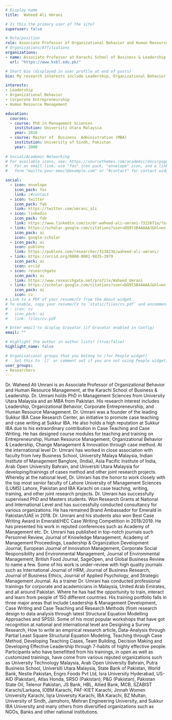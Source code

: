 ```yaml
---
# Display name
title:  Waheed Ali Umrani

# Is this the primary user of the site?
superuser: false

# Role/position
role: Associate Professor of Organizational Behavior and Human Resource Management
# Organizations/Affiliations
organizations:
- name: Associate Professor at Karachi School of Business & Leadership
  url: "https://www.ksbl.edu.pk/"

# Short bio (displayed in user profile at end of posts)
bio: My research interests include Leadership, Organizational Behavior, Corporate Entrepreneurship, and Human Resource Management.

interests:
- Leadership
- Organizational Behavior 
- Corporate Entrepreneurship
- Human Resource Management

education:
  courses:
  - course: PhD in Management Sciences
    institution: Universiti Utara Malaysia
    year: 2016
  - course: Master of  Business  Administration (MBA) 
    institution: University of Sindh, Pakistan 
    year: 2008
 
# Social/Academic Networking
# For available icons, see: https://sourcethemes.com/academic/docs/page-builder/#icons
#   For an email link, use "fas" icon pack, "envelope" icon, and a link in the
#   form "mailto:your-email@example.com" or "#contact" for contact widget.

social:
  - icon: envelope
    icon_pack: fas
    link: /#contact
  - icon: twitter
    icon_pack: fab
    link: https://twitter.com/umrani_ali
  - icon: linkedin
    icon_pack: fab
    link: https://www.linkedin.com/in/dr-waheed-ali-umrani-7322671a/?originalSubdomain=pk
  - link: https://scholar.google.com/citations?user=DQ9lSB4AAAAJ&hl=en
    icon_pack: ai
    icon: google-scholar
  - icon_pack: ai
    icon: publons
    link: https://publons.com/researcher/3138236/waheed-ali-umrani/
  - link: https://orcid.org/0000-0001-9835-3979
    icon_pack: ai
    icon: orcid
  - icon: researchgate
    icon_pack: ai
    link: https://www.researchgate.net/profile/Waheed_Umrani
  - link: https://scholar.google.com/citations?user=DQ9lSB4AAAAJ&hl=en
    icon_pack: ai
    icon: cv
# Link to a PDF of your resume/CV from the About widget.
# To enable, copy your resume/CV to `static/files/cv.pdf` and uncomment the lines below.
# - icon: cv
#   icon_pack: ai
#   link: files/cv.pdf

# Enter email to display Gravatar (if Gravatar enabled in Config)
email: ""

# Highlight the author in author lists? (true/false)
highlight_name: false

# Organizational groups that you belong to (for People widget)
#   Set this to `[]` or comment out if you are not using People widget.
user_groups:
- Researchers
---
```

<div class=text-justify> 

Dr. Waheed Ali Umrani is an Associate Professor of Organizational Behavior and Human Resource Management, at the Karachi School of Business & Leadership. Dr. Umrani holds PhD in Management Sciences from University Utara Malaysia and an MBA from Pakistan. His research interest includes Leadership, Organizational Behavior, Corporate Entrepreneurship, and Human Resource Management. Dr. Umrani was a founder of the leading Sukkur IBA Case Research Center, an initiative to promote case teaching and case writing at Sukkur IBA. He also holds a high reputation at Sukkur IBA due to his extraordinary contribution in Case Teaching and Case Writing. He has designed course modules for teaching and training on Entrepreneurship, Human Resource Management, Organizational Behavior & Leadership, Change Management & Innovation through case method. At the international level Dr. Umrani has worked in close association with faculty from Ivey Business School, University Malaya Malaysia, Indian Institute of Management Banglore, (India), Asia Pacific Institute of India, Arab Open University Bahrain, and Universiti Utara Malaysia for developing/trainings of cases method and other joint research projects. Whereby at the national level, Dr. Umrani has the honor to work closely with the top most senior faculty of Lahore University of Management Sciences (LUMS) Lahore, Pakistan and IBA Karachi on case teaching, writing, training, and other joint research projects. Dr. Umrani has successfully supervised PhD and Masters students. Won Research Grants at National and International Level and has successfully conducted consultancy for various organizations. He has remained Brand Ambassador for Emerald in Pakistan/UAE in 2018. Dr. Umrani and his students also won Best Case Writing Award in Emerald/HEC Case Writing Competition in 2018/2019. He has presented his work in reputed conferences such as Academy of Management etc. Dr. Umrani has published in top-notch journals such Personnel Review, Journal of Knowledge Management, Academy of Management Proceedings, Leadership & Organization Development Journal, European Journal of Innovation Management, Corporate Social Responsibility and Environmental Management, Journal of Environmental Management, British Food Journal, SageOpen, and Global Business Review to name a few. Some of his work is under-review with high quality journals such as International Journal of HRM, Journal of Business Research, Journal of Business Ethics, Journal of Applied Psychology, and Strategic Management Journal. As a trainer Dr. Umrani has conducted professional trainings for corporate and academicians in Malaysia, United Arab Emirates, and all around Pakistan. Where he has had the opportunity to train, interact and learn from people of 150 different countries. His training portfolio falls in three major areas that include Leadership & Management Development, Case Writing and Case Teaching and Research Methods (from research design to data analysis through latest Structural Equation Modelling Approaches and SPSS). Some of his most popular workshops that have got recognition at national and international level are Designing a Survey Research, How to write an empirical research article, Data-Analysis through Partial Least Square Structural Equation Modeling, Teaching through Case Method, Developing Teaching Cases, Team Building, Decision Making and Developing Effective Leadership through 7-habits of highly effective people. Participants who have benefitted from his trainings, in open as well as customized trainings, have come from various reputed organizations such as University Technology Malaysia, Arab Open University Bahrain, Putra Business School, Universiti Utara Malaysia, State Bank of Pakistan, World Bank, Nestle Pakistan, Engro Foods Pvt Ltd, Isra University Hyderabad, US-AID (Pakistan), Atlas Honda, SRSO (Pakistan), P&G (Pakistan), Pakistan State Oil, Telenor Pakistan, JS Bank, HBL, Allied Bank, MCB, SZABIST Karachi/Larkana, IOBM Karachi, PAF-KIET Karachi, Jinnah Women University Karachi, Iqra University Karachi, IBA Karachi, BZ Multan, University of Sindh, Jamshoro, Mehran Engineering University, and Sukkur IBA University and many others from diversified organizations such as NGOs, Banks and other national institutions.

</div>
